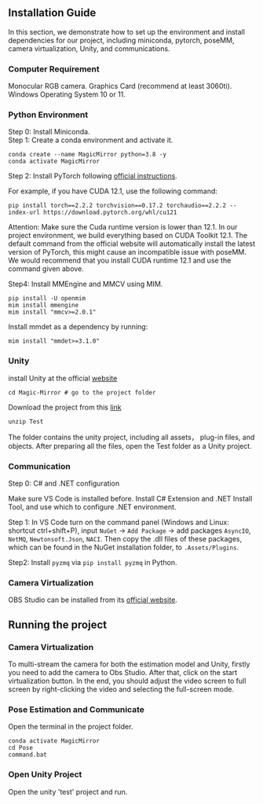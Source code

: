 ## Installation Guide
In this section, we demonstrate how to set up the environment and  install dependencies for our project, including miniconda, pytorch, poseMM, camera virtualization, Unity, and communications.  

### Computer Requirement 
Monocular RGB camera. 
Graphics Card  (recommend at least 3060ti). 
Windows Operating System 10  or 11.  

### Python Environment 
Step 0: Install Miniconda.  
Step 1: Create a conda environment and activate it.  
```
conda create --name MagicMirror python=3.8 -y
conda activate MagicMirror
```
Step 2: Install PyTorch following [official instructions](https://pytorch.org).    

For example, if you have CUDA 12.1, use the following command:  

```
pip install torch==2.2.2 torchvision==0.17.2 torchaudio==2.2.2 --index-url https://download.pytorch.org/whl/cu121
```

Attention: Make sure the Cuda runtime version is lower than 12.1. In our project environment, we build everything based on CUDA Toolkit 12.1. The default command from the official website will automatically install the latest version of PyTorch, this might cause an incompatible issue with poseMM.
We would recommend that you install CUDA runtime 12.1 and use the command given above.

Step4: Install MMEngine and MMCV using MIM.
```
pip install -U openmim
mim install mmengine
mim install "mmcv>=2.0.1"
```
Install mmdet as a dependency by running:
```
mim install "mmdet>=3.1.0"
```
### Unity
install Unity at the official [website](https://unity.com/download)
```
cd Magic-Mirror # go to the project folder
```
Download the project from this [link](https://1drv.ms/u/c/7f140570b31b938e/EUWoPQaSmrxNnvQVNrEAElEBCqbGuA4eLjVXNF-S5sACtQ?e=BTDBvg)
```
unzip Test 
```
The folder contains the unity project, including all assets， plug-in files, and objects. After preparing all the files, open the Test folder as a Unity project.
### Communication

Step 0: C# and .NET configuration 

Make sure VS Code is installed before. Install C# Extension and .NET Install Tool, and use which to configure .NET environment. 

Step 1: In VS Code turn on the command panel (Windows and Linux: shortcut ctrl+shift+P), input `NuGet` -> `Add Package` -> add packages `AsyncIO`, `NetMQ`, `Newtonsoft.Json`, `NACI`. Then copy the .dll files of these packages, which can be found in the NuGet installation folder, to `.Assets/Plugins`. 

Step2: Install `pyzmq` via `pip install pyzmq` in Python.


### Camera Virtualization 
OBS Studio can be installed from its [official website](https://obsproject.com).

## Running the project
### Camera Virtualization  
To multi-stream the camera for both the estimation model and Unity, firstly you need to add the camera to Obs Studio. After that, click on the start virtualization button. In the end, you should adjust the video screen to full screen by right-clicking the video and selecting the full-screen mode.

### Pose Estimation and Communicate
Open the terminal in the project folder.
```
conda activate MagicMirror
cd Pose 
command.bat
```
### Open Unity Project 
Open the unity 'test' project and run.
